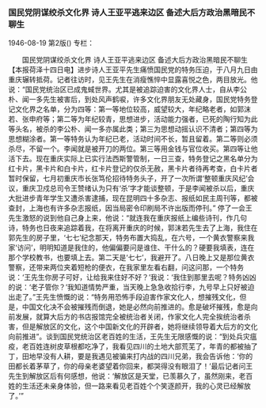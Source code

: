 ### 国民党阴谋绞杀文化界  诗人王亚平逃来边区  备述大后方政治黑暗民不聊生

1946-08-19
第2版()
专栏：

　　国民党阴谋绞杀文化界
    诗人王亚平逃来边区
    备述大后方政治黑暗民不聊生
    【本报荷泽十四日电】进步诗人王亚平先生痛愤国民党的特务压迫，于八月九日由重庆辗转抵荷。记者往访时，见王先生在消瘦憔悴中显露喜悦之色，两目放光。他说：“国民党统治区已成鬼蜮世界。尤其是被追踪迫害的文化界人士，自从李公朴、闻一多先生被害后，到处风声鹤唳，许多文化界朋友无处藏身，国民党特务登记文化界之名单，分为四等：第一等地位较高，威望较大，年纪略老者，如郭沫若、张申府等；第二等为年纪较青，思想进步，活动能力强者，已死的陶行知为此等头名，被杀的李公朴、闻一多亦属此类；第三为思想动摇认识不清者；第四等为思想糊涂者。第一等特务认为年纪已老，活动时间不长，暂且留着。第二等则必须杀尽，不留一个。李闻就是被开刀的两位。第三等用金钱与官位收买。第四等让他活下去。现在重庆实际上已实行法西斯警管制，一日三查，特务登记之黑名单分为红卡片，黑卡片和白卡片，红卡片登记的仅杀无赦，黑卡片者待再考查，白卡片者暂时保留，七月初重庆市长张笃伦招待特务头子，开了一次所谓‘整顿重庆风纪’会议，重庆卫戍总司令王赞绪认为只有‘杀’字才能谈整顿，于是李闻被杀以后，重庆大批进步青年学生又遭杀害逮捕，现在昆明四十多杂志、报纸如民主周刊等，都被查封，上海也有许多杂志报纸，因当局密令印刷局不许出版而停刊。”
    停了一会王先生激怒的说到他自己身上来，他说：“就连我在重庆报纸上编些诗刊，作几句诗，特务也日夜来追踪着我，在将离开重庆的时候，郭沫若先生去了上海，我住在郭先生的房子里，‘七七’纪念那天，特务布置大捣乱，在六号，一个黄衣警察来我家‘访问’，明明知道是我住的，他偏偏要问是谁住、干什么的？硬要我填表，连在那个学校教书，也要填上去。第二天是‘七七’，我避开了。八日晚上又是那位黄衣警察，还带来两位夹着短枪的便衣，在我家里左看右翻，问这问那，一个特务说：‘王先生你房子可好，让给我来住好不好？’我说：‘我住到那里去呢？特务凶凶的说：‘老子管你？’我知道情势严重，当天晚上急急收拾行李，九号早上只好被迫出走了。”王先生愤慨的说：“特务用恐怖手段迫害作家文化人，想摧残文化，但是，中国文化决不会被摧残而倒退，她是必然向前推进的。愈是破坏摧残，愈是向前发展，就算大后方的书店报馆完全被统治者关闭，作家文化人完全挨统治者杀害，但是解放区的文化，这个中国新文化的开辟者，她将继续领导着大后方的文化向前推进”。谈到国民党统治区老百姓的生活，王先生无限感慨的说：“到处兵灾瘟疫，老百姓连树皮草根都吃净了，我看见四川的土地大部荒芜了，年青的都被抽了丁，田地早没有人耕，要是我遇见被骗来打内战的四川兄弟，我会告诉他：‘你的田都长着茅草了，你的母亲老婆望着你回来，都哭得没有眼泪了！’最后记者问王先生到解放区后有何感想，他说：‘解放区是天堂，已羡慕久了，虽然刚来，老百姓的生活还未亲身体验，但一路来看见老百姓个个笑逐颜开，我的心灵已经解放了。’”
